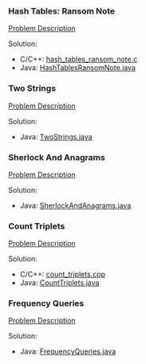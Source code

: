 ### Hash Tables: Ransom Note
[Problem Description](https://www.hackerrank.com/challenges/ctci-ransom-note/problem?h_l=interview&playlist_slugs%5B%5D%5B%5D=interview-preparation-kit&playlist_slugs%5B%5D%5B%5D=dictionaries-hashmaps)

Solution:

* C/C++: [hash_tables_ransom_note.c](hash_tables_ransom_note.c)
* Java: [HashTablesRansomNote.java](HashTablesRansomNote.java)

### Two Strings
[Problem Description](https://www.hackerrank.com/challenges/two-strings/problem?h_l=interview&playlist_slugs%5B%5D%5B%5D=interview-preparation-kit&playlist_slugs%5B%5D%5B%5D=dictionaries-hashmaps)

Solution:

* Java: [TwoStrings.java](TwoStrings.java)

### Sherlock And Anagrams
[Problem Description](https://www.hackerrank.com/challenges/sherlock-and-anagrams/problem?h_l=interview&playlist_slugs%5B%5D%5B%5D=interview-preparation-kit&playlist_slugs%5B%5D%5B%5D=dictionaries-hashmaps)

Solution:

* Java: [SherlockAndAnagrams.java](SherlockAndAnagrams.java)

### Count Triplets
[Problem Description](https://www.hackerrank.com/challenges/count-triplets-1/problem?h_l=interview&playlist_slugs%5B%5D%5B%5D=interview-preparation-kit&playlist_slugs%5B%5D%5B%5D=dictionaries-hashmaps)

Solution:

* C/C++: [count_triplets.cpp](count_triplets.cpp)
* Java: [CountTriplets.java](CountTriplets.java)

### Frequency Queries
[Problem Description](https://www.hackerrank.com/challenges/frequency-queries/problem?h_l=interview&playlist_slugs%5B%5D%5B%5D=interview-preparation-kit&playlist_slugs%5B%5D%5B%5D=dictionaries-hashmaps)

Solution:

* Java: [FrequencyQueries.java](FrequencyQueries.java)